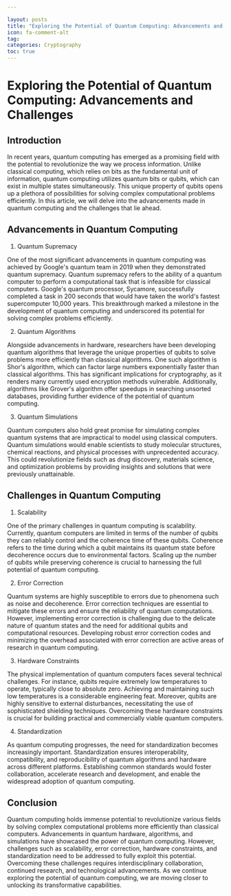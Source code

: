 ```yaml
---

layout: posts
title: "Exploring the Potential of Quantum Computing: Advancements and Challenges"
icon: fa-comment-alt
tag:      
categories: Cryptography
toc: true
---
```




# Exploring the Potential of Quantum Computing: Advancements and Challenges

## Introduction

In recent years, quantum computing has emerged as a promising field with the potential to revolutionize the way we process information. Unlike classical computing, which relies on bits as the fundamental unit of information, quantum computing utilizes quantum bits or qubits, which can exist in multiple states simultaneously. This unique property of qubits opens up a plethora of possibilities for solving complex computational problems efficiently. In this article, we will delve into the advancements made in quantum computing and the challenges that lie ahead.

## Advancements in Quantum Computing

1. Quantum Supremacy

One of the most significant advancements in quantum computing was achieved by Google's quantum team in 2019 when they demonstrated quantum supremacy. Quantum supremacy refers to the ability of a quantum computer to perform a computational task that is infeasible for classical computers. Google's quantum processor, Sycamore, successfully completed a task in 200 seconds that would have taken the world's fastest supercomputer 10,000 years. This breakthrough marked a milestone in the development of quantum computing and underscored its potential for solving complex problems efficiently.

2. Quantum Algorithms

Alongside advancements in hardware, researchers have been developing quantum algorithms that leverage the unique properties of qubits to solve problems more efficiently than classical algorithms. One such algorithm is Shor's algorithm, which can factor large numbers exponentially faster than classical algorithms. This has significant implications for cryptography, as it renders many currently used encryption methods vulnerable. Additionally, algorithms like Grover's algorithm offer speedups in searching unsorted databases, providing further evidence of the potential of quantum computing.

3. Quantum Simulations

Quantum computers also hold great promise for simulating complex quantum systems that are impractical to model using classical computers. Quantum simulations would enable scientists to study molecular structures, chemical reactions, and physical processes with unprecedented accuracy. This could revolutionize fields such as drug discovery, materials science, and optimization problems by providing insights and solutions that were previously unattainable.

## Challenges in Quantum Computing

1. Scalability

One of the primary challenges in quantum computing is scalability. Currently, quantum computers are limited in terms of the number of qubits they can reliably control and the coherence time of these qubits. Coherence refers to the time during which a qubit maintains its quantum state before decoherence occurs due to environmental factors. Scaling up the number of qubits while preserving coherence is crucial to harnessing the full potential of quantum computing.

2. Error Correction

Quantum systems are highly susceptible to errors due to phenomena such as noise and decoherence. Error correction techniques are essential to mitigate these errors and ensure the reliability of quantum computations. However, implementing error correction is challenging due to the delicate nature of quantum states and the need for additional qubits and computational resources. Developing robust error correction codes and minimizing the overhead associated with error correction are active areas of research in quantum computing.

3. Hardware Constraints

The physical implementation of quantum computers faces several technical challenges. For instance, qubits require extremely low temperatures to operate, typically close to absolute zero. Achieving and maintaining such low temperatures is a considerable engineering feat. Moreover, qubits are highly sensitive to external disturbances, necessitating the use of sophisticated shielding techniques. Overcoming these hardware constraints is crucial for building practical and commercially viable quantum computers.

4. Standardization

As quantum computing progresses, the need for standardization becomes increasingly important. Standardization ensures interoperability, compatibility, and reproducibility of quantum algorithms and hardware across different platforms. Establishing common standards would foster collaboration, accelerate research and development, and enable the widespread adoption of quantum computing.

## Conclusion

Quantum computing holds immense potential to revolutionize various fields by solving complex computational problems more efficiently than classical computers. Advancements in quantum hardware, algorithms, and simulations have showcased the power of quantum computing. However, challenges such as scalability, error correction, hardware constraints, and standardization need to be addressed to fully exploit this potential. Overcoming these challenges requires interdisciplinary collaboration, continued research, and technological advancements. As we continue exploring the potential of quantum computing, we are moving closer to unlocking its transformative capabilities.